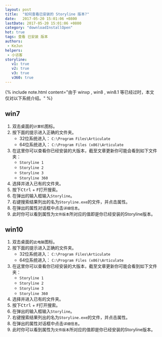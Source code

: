 ```yaml
---
layout: post
title:  "如何查看已安装的 Storyline 版本?"
date:   2017-05-20 15:01:06 +0800
lastDate: 2017-05-20 15:01:06 +0800
category: "downloadInstallOpen"
hot: true
tags: 查看 已安装 版本
authors: 
 - KeJun 
helpers: 
 - 小访客
storyline: 
   v1: true
   v2: true
   v3: true
   v360: true
---
```


{% include note.html content="由于 winxp , win8 , win8.1 等已经过时，本文仅对以下系统介绍。" %}

## win7

1. 双击桌面的`计算机`图标。
2. 按下面的提示进入正确的文件夹。
    * 32位系统进入： `C:\Program Files\Articulate`
    * 64位系统进入： `C:\Program Files (x86)\Articulate`
3. 在这里你可以查看你已经安装的大版本，截至文章更新你可能会看到如下文件夹：
    * `Storyline 1`
    * `Storyline 2`
    * `Storyline 3`
    * `Storyline 360`
4. 选择并进入已有的文件夹。
5. 按下<kbd>Ctrl</kbd> + <kbd>F</kbd>打开搜索。
6. 在弹出的输入框输入`Storyline`。
7. 右键搜索结果列出的名为`Storyline.exe`的文件，并点击属性。
8. 在弹出的属性对话框中点击`详细信息`。
9. 此时你可以看到属性为`文件版本`所对应的值即是你已经安装的Storyline版本。

## win10

1. 双击桌面的`此电脑`图标。
2. 按下面的提示进入正确的文件夹。
    * 32位系统进入： `C:\Program Files\Articulate`
    * 64位系统进入： `C:\Program Files (x86)\Articulate`
3. 在这里你可以查看你已经安装的大版本，截至文章更新你可能会看到如下文件夹：
    * `Storyline 1`
    * `Storyline 2`
    * `Storyline 3`
    * `Storyline 360`
4. 选择并进入已有的文件夹。
5. 按下<kbd>Ctrl</kbd> + <kbd>F</kbd>打开搜索。
6. 在弹出的输入框输入`Storyline`。
7. 右键搜索结果列出的名为`Storyline.exe`的文件，并点击属性。
8. 在弹出的属性对话框中点击`详细信息`。
9. 此时你可以看到属性为`文件版本`所对应的值即是你已经安装的Storyline版本。